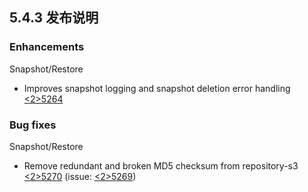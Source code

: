## 5.4.3 发布说明

### Enhancements

Snapshot/Restore 
    

  * Improves snapshot logging and snapshot deletion error handling [<2>5264](https://github.com/elastic/elasticsearch/pull/25264)



### Bug fixes

Snapshot/Restore 
    

  * Remove redundant and broken MD5 checksum from repository-s3 [<2>5270](https://github.com/elastic/elasticsearch/pull/25270) (issue: [<2>5269](https://github.com/elastic/elasticsearch/issues/25269)) 


